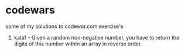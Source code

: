 # codewars
some of my solutions to codewar.com exercise's
1) kata1 - Given a random non-negative number, you have to return the digits of this number within an array in reverse order.
